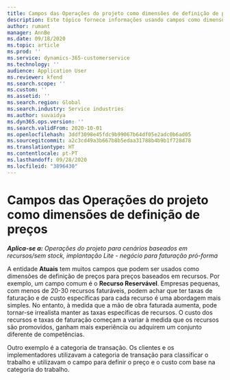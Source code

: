 ```yaml
---
title: Campos das Operações do projeto como dimensões de definição de preços
description: Este tópico fornece informações usando campos como dimensões dos preços no Dynamics 365 Project Operations.
author: rumant
manager: AnnBe
ms.date: 09/18/2020
ms.topic: article
ms.prod: ''
ms.service: dynamics-365-customerservice
ms.technology: ''
audience: Application User
ms.reviewer: kfend
ms.search.scope: ''
ms.custom: ''
ms.assetid: ''
ms.search.region: Global
ms.search.industry: Service industries
ms.author: suvaidya
ms.dyn365.ops.version: ''
ms.search.validFrom: 2020-10-01
ms.openlocfilehash: 3ddf3098e45fdc9b99067b64df05e2adc0b6ad05
ms.sourcegitcommit: a2c3cd49a3b667b8b5edaa31788b4b9b1f728d78
ms.translationtype: HT
ms.contentlocale: pt-PT
ms.lasthandoff: 09/28/2020
ms.locfileid: "3896430"
---
```

# <a name="project-operations-fields-as-pricing-dimensions"></a>Campos das Operações do projeto como dimensões de definição de preços

_**Aplica-se a:** Operações do projeto para cenários baseados em recursos/sem stock, implantação Lite - negócio para faturação pró-forma_

A entidade **Atuais** tem muitos campos que podem ser usados como dimensões de definição de preços para preços baseados em recursos. Por exemplo, um campo comum é o **Recurso Reservável**. Empresas pequenas, com menos de 20-30 recursos faturáveis, podem achar que ter taxas de faturação e de custo específicas para cada recurso é uma abordagem mais simples. No entanto, à medida que a mão de obra faturada aumenta, pode tornar-se irrealista manter as taxas específicas de recursos. O custo dos recursos e taxas de faturação começam a variar à medida que os recursos são promovidos, ganham mais experiência ou adquirem um conjunto diferente de competências. 

Outro exemplo é a categoria de transação. Os clientes e os implementadores utilizavam a categoria de transação para classificar o trabalho e utilizavam o campo para definir o preço e o custo com base na categoria do trabalho.
